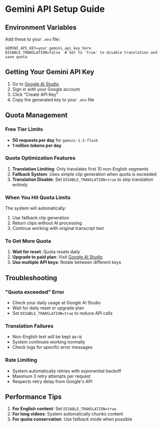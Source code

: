 # Gemini API Setup Guide

## Environment Variables

Add these to your `.env` file:

```env
GEMINI_API_KEY=your_gemini_api_key_here
DISABLE_TRANSLATION=false  # Set to 'true' to disable translation and save quota
```

## Getting Your Gemini API Key

1. Go to [Google AI Studio](https://makersuite.google.com/app/apikey)
2. Sign in with your Google account
3. Click "Create API Key"
4. Copy the generated key to your `.env` file

## Quota Management

### Free Tier Limits
- **50 requests per day** for `gemini-1.5-flash`
- **1 million tokens per day**

### Quota Optimization Features

1. **Translation Limiting**: Only translates first 10 non-English segments
2. **Fallback System**: Uses simple clip generation when quota is exceeded
3. **Translation Disable**: Set `DISABLE_TRANSLATION=true` to skip translation entirely

### When You Hit Quota Limits

The system will automatically:
1. Use fallback clip generation
2. Return clips without AI processing
3. Continue working with original transcript text

### To Get More Quota

1. **Wait for reset**: Quota resets daily
2. **Upgrade to paid plan**: Visit [Google AI Studio](https://makersuite.google.com/app/apikey)
3. **Use multiple API keys**: Rotate between different keys

## Troubleshooting

### "Quota exceeded" Error
- Check your daily usage at Google AI Studio
- Wait for daily reset or upgrade plan
- Set `DISABLE_TRANSLATION=true` to reduce API calls

### Translation Failures
- Non-English text will be kept as-is
- System continues working normally
- Check logs for specific error messages

### Rate Limiting
- System automatically retries with exponential backoff
- Maximum 3 retry attempts per request
- Respects retry delay from Google's API

## Performance Tips

1. **For English content**: Set `DISABLE_TRANSLATION=true`
2. **For long videos**: System automatically chunks content
3. **For quota conservation**: Use fallback mode when possible 